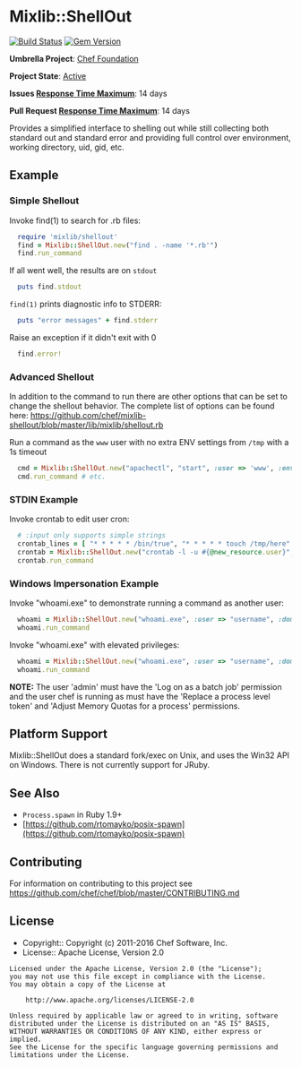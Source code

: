 # Mixlib::ShellOut
[![Build Status](https://badge.buildkite.com/7051b7b35cc19076c35a6e6a9e996807b0c14475ca3f3acd86.svg?branch=master)](https://buildkite.com/chef-oss/chef-mixlib-shellout-master-verify) [![Gem Version](https://badge.fury.io/rb/mixlib-shellout.svg)](https://badge.fury.io/rb/mixlib-shellout)

**Umbrella Project**: [Chef Foundation](https://github.com/chef/chef-oss-practices/blob/master/projects/chef-foundation.md)

**Project State**: [Active](https://github.com/chef/chef-oss-practices/blob/master/repo-management/repo-states.md#active)

**Issues [Response Time Maximum](https://github.com/chef/chef-oss-practices/blob/master/repo-management/repo-states.md)**: 14 days

**Pull Request [Response Time Maximum](https://github.com/chef/chef-oss-practices/blob/master/repo-management/repo-states.md)**: 14 days

Provides a simplified interface to shelling out while still collecting both standard out and standard error and providing full control over environment, working directory, uid, gid, etc.

## Example
### Simple Shellout
Invoke find(1) to search for .rb files:

```ruby
  require 'mixlib/shellout'
  find = Mixlib::ShellOut.new("find . -name '*.rb'")
  find.run_command
```

If all went well, the results are on `stdout`

```ruby
  puts find.stdout
```

`find(1)` prints diagnostic info to STDERR:

```ruby
  puts "error messages" + find.stderr
```

Raise an exception if it didn't exit with 0

```ruby
  find.error!
```

### Advanced Shellout
In addition to the command to run there are other options that can be set to change the shellout behavior. The complete list of options can be found here: https://github.com/chef/mixlib-shellout/blob/master/lib/mixlib/shellout.rb

Run a command as the `www` user with no extra ENV settings from `/tmp` with a 1s timeout

```ruby
  cmd = Mixlib::ShellOut.new("apachectl", "start", :user => 'www', :environment => nil, :cwd => '/tmp', :timeout => 1)
  cmd.run_command # etc.
```

### STDIN Example
Invoke crontab to edit user cron:

```ruby
  # :input only supports simple strings
  crontab_lines = [ "* * * * * /bin/true", "* * * * * touch /tmp/here" ]
  crontab = Mixlib::ShellOut.new("crontab -l -u #{@new_resource.user}", :input => crontab_lines.join("\n"))
  crontab.run_command
```

### Windows Impersonation Example
Invoke "whoami.exe" to demonstrate running a command as another user:

```ruby
  whoami = Mixlib::ShellOut.new("whoami.exe", :user => "username", :domain => "DOMAIN", :password => "password")
  whoami.run_command
```

Invoke "whoami.exe" with elevated privileges:

```ruby
  whoami = Mixlib::ShellOut.new("whoami.exe", :user => "username", :domain => "DOMAIN", :password => "password", :elevated => true)
  whoami.run_command
```

**NOTE:** The user 'admin' must have the 'Log on as a batch job' permission and the user chef is running as must have the 'Replace a process level token' and 'Adjust Memory Quotas for a process' permissions.

## Platform Support
Mixlib::ShellOut does a standard fork/exec on Unix, and uses the Win32 API on Windows. There is not currently support for JRuby.

## See Also
- `Process.spawn` in Ruby 1.9+
- [https://github.com/rtomayko/posix-spawn](https://github.com/rtomayko/posix-spawn)

## Contributing

For information on contributing to this project see <https://github.com/chef/chef/blob/master/CONTRIBUTING.md>

## License
- Copyright:: Copyright (c) 2011-2016 Chef Software, Inc.
- License:: Apache License, Version 2.0

```text
Licensed under the Apache License, Version 2.0 (the "License");
you may not use this file except in compliance with the License.
You may obtain a copy of the License at

    http://www.apache.org/licenses/LICENSE-2.0

Unless required by applicable law or agreed to in writing, software
distributed under the License is distributed on an "AS IS" BASIS,
WITHOUT WARRANTIES OR CONDITIONS OF ANY KIND, either express or implied.
See the License for the specific language governing permissions and
limitations under the License.
```
